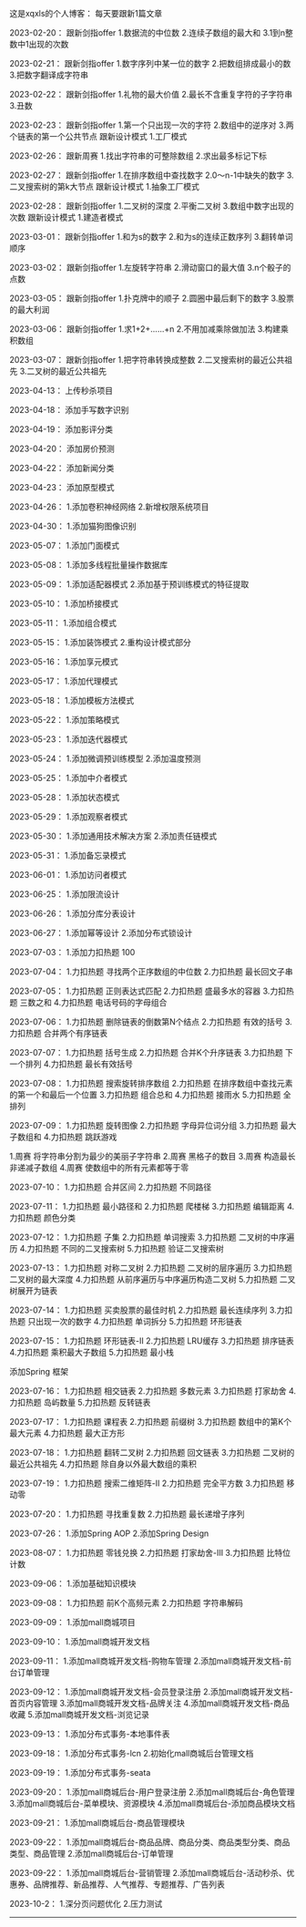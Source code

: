 
这是xqxls的个人博客：
每天要跟新1篇文章

2023-02-20：
跟新剑指offer
1.数据流的中位数
2.连续子数组的最大和
3.1到n整数中1出现的次数

2023-02-21：
跟新剑指offer
1.数字序列中某一位的数字
2.把数组排成最小的数
3.把数字翻译成字符串

2023-02-22：
跟新剑指offer
1.礼物的最大价值
2.最长不含重复字符的子字符串
3.丑数

2023-02-23：
跟新剑指offer
1.第一个只出现一次的字符
2.数组中的逆序对
3.两个链表的第一个公共节点
跟新设计模式
1.工厂模式

2023-02-26：
跟新周赛
1.找出字符串的可整除数组
2.求出最多标记下标

2023-02-27：
跟新剑指offer
1.在排序数组中查找数字
2.0～n-1中缺失的数字
3.二叉搜索树的第k大节点
跟新设计模式
1.抽象工厂模式

2023-02-28：
跟新剑指offer
1.二叉树的深度
2.平衡二叉树
3.数组中数字出现的次数
跟新设计模式
1.建造者模式

2023-03-01：
跟新剑指offer
1.和为s的数字
2.和为s的连续正数序列
3.翻转单词顺序

2023-03-02：
跟新剑指offer
1.左旋转字符串
2.滑动窗口的最大值
3.n个骰子的点数

2023-03-05：
跟新剑指offer
1.扑克牌中的顺子
2.圆圈中最后剩下的数字
3.股票的最大利润

2023-03-06：
跟新剑指offer
1.求1+2+……+n
2.不用加减乘除做加法
3.构建乘积数组

2023-03-07：
跟新剑指offer
1.把字符串转换成整数
2.二叉搜索树的最近公共祖先
3.二叉树的最近公共祖先

2023-04-13：
上传秒杀项目

2023-04-18：
添加手写数字识别

2023-04-19：
添加影评分类

2023-04-20：
添加房价预测

2023-04-22：
添加新闻分类

2023-04-23：
添加原型模式

2023-04-26：
1.添加卷积神经网络
2.新增权限系统项目

2023-04-30：
1.添加猫狗图像识别

2023-05-07：
1.添加门面模式

2023-05-08：
1.添加多线程批量操作数据库

2023-05-09：
1.添加适配器模式
2.添加基于预训练模式的特征提取

2023-05-10：
1.添加桥接模式

2023-05-11：
1.添加组合模式

2023-05-15：
1.添加装饰模式
2.重构设计模式部分

2023-05-16：
1.添加享元模式

2023-05-17：
1.添加代理模式

2023-05-18：
1.添加模板方法模式

2023-05-22：
1.添加策略模式

2023-05-23：
1.添加迭代器模式

2023-05-24：
1.添加微调预训练模型
2.添加温度预测

2023-05-25：
1.添加中介者模式

2023-05-28：
1.添加状态模式

2023-05-29：
1.添加观察者模式

2023-05-30：
1.添加通用技术解决方案
2.添加责任链模式

2023-05-31：
1.添加备忘录模式

2023-06-01：
1.添加访问者模式

2023-06-25：
1.添加限流设计

2023-06-26：
1.添加分库分表设计

2023-06-27：
1.添加幂等设计
2.添加分布式锁设计

2023-07-03：
1.添加力扣热题 100

2023-07-04：
1.力扣热题 寻找两个正序数组的中位数
2.力扣热题 最长回文子串

2023-07-05：
1.力扣热题 正则表达式匹配
2.力扣热题 盛最多水的容器
3.力扣热题 三数之和
4.力扣热题 电话号码的字母组合

2023-07-06：
1.力扣热题 删除链表的倒数第N个结点
2.力扣热题 有效的括号
3.力扣热题 合并两个有序链表

2023-07-07：
1.力扣热题 括号生成
2.力扣热题 合并K个升序链表
3.力扣热题 下一个排列
4.力扣热题 最长有效括号

2023-07-08：
1.力扣热题 搜索旋转排序数组
2.力扣热题 在排序数组中查找元素的第一个和最后一个位置
3.力扣热题 组合总和
4.力扣热题 接雨水
5.力扣热题 全排列

2023-07-09：
1.力扣热题 旋转图像
2.力扣热题 字母异位词分组
3.力扣热题 最大子数组和
4.力扣热题 跳跃游戏

1.周赛 将字符串分割为最少的美丽子字符串
2.周赛 黑格子的数目
3.周赛 构造最长非递减子数组
4.周赛 使数组中的所有元素都等于零

2023-07-10：
1.力扣热题 合并区间
2.力扣热题 不同路径

2023-07-11：
1.力扣热题 最小路径和
2.力扣热题 爬楼梯
3.力扣热题 编辑距离
4.力扣热题 颜色分类

2023-07-12：
1.力扣热题 子集
2.力扣热题 单词搜索
3.力扣热题 二叉树的中序遍历
4.力扣热题 不同的二叉搜索树
5.力扣热题 验证二叉搜索树

2023-07-13：
1.力扣热题 对称二叉树
2.力扣热题 二叉树的层序遍历
3.力扣热题 二叉树的最大深度
4.力扣热题 从前序遍历与中序遍历构造二叉树
5.力扣热题 二叉树展开为链表

2023-07-14：
1.力扣热题 买卖股票的最佳时机
2.力扣热题 最长连续序列
3.力扣热题 只出现一次的数字
4.力扣热题 单词拆分
5.力扣热题 环形链表

2023-07-15：
1.力扣热题 环形链表-II
2.力扣热题 LRU缓存
3.力扣热题 排序链表
4.力扣热题 乘积最大子数组
5.力扣热题 最小栈

添加Spring 框架

2023-07-16：
1.力扣热题 相交链表
2.力扣热题 多数元素
3.力扣热题 打家劫舍
4.力扣热题 岛屿数量
5.力扣热题 反转链表

2023-07-17：
1.力扣热题 课程表
2.力扣热题 前缀树
3.力扣热题 数组中的第K个最大元素
4.力扣热题 最大正方形

2023-07-18：
1.力扣热题 翻转二叉树
2.力扣热题 回文链表
3.力扣热题 二叉树的最近公共祖先
4.力扣热题 除自身以外最大数组的乘积

2023-07-19：
1.力扣热题 搜索二维矩阵-II
2.力扣热题 完全平方数
3.力扣热题 移动零

2023-07-20：
1.力扣热题 寻找重复数
2.力扣热题 最长递增子序列

2023-07-26：
1.添加Spring AOP
2.添加Spring Design

2023-08-07：
1.力扣热题 零钱兑换
2.力扣热题 打家劫舍-III
3.力扣热题 比特位计数

2023-09-06：
1.添加基础知识模块

2023-09-08：
1.力扣热题 前K个高频元素
2.力扣热题 字符串解码

2023-09-09：
1.添加mall商城项目

2023-09-10：
1.添加mall商城开发文档

2023-09-11：
1.添加mall商城开发文档-购物车管理
2.添加mall商城开发文档-前台订单管理

2023-09-12：
1.添加mall商城开发文档-会员登录注册
2.添加mall商城开发文档-首页内容管理
3.添加mall商城开发文档-品牌关注
4.添加mall商城开发文档-商品收藏
5.添加mall商城开发文档-浏览记录

2023-09-13：
1.添加分布式事务-本地事件表

2023-09-18：
1.添加分布式事务-lcn
2.初始化mall商城后台管理文档

2023-09-19：
1.添加分布式事务-seata

2023-09-20：
1.添加mall商城后台-用户登录注册
2.添加mall商城后台-角色管理
3.添加mall商城后台-菜单模块、资源模块
4.添加mall商城后台-添加商品模块文档

2023-09-21：
1.添加mall商城后台-商品管理模块

2023-09-22：
1.添加mall商城后台-商品品牌、商品分类、商品类型分类、商品类型、商品管理
2.添加mall商城后台-订单管理

2023-09-22：
1.添加mall商城后台-营销管理
2.添加mall商城后台-活动秒杀、优惠券、品牌推荐、新品推荐、人气推荐、专题推荐、广告列表

2023-10-2：
1.深分页问题优化
2.压力测试


---

